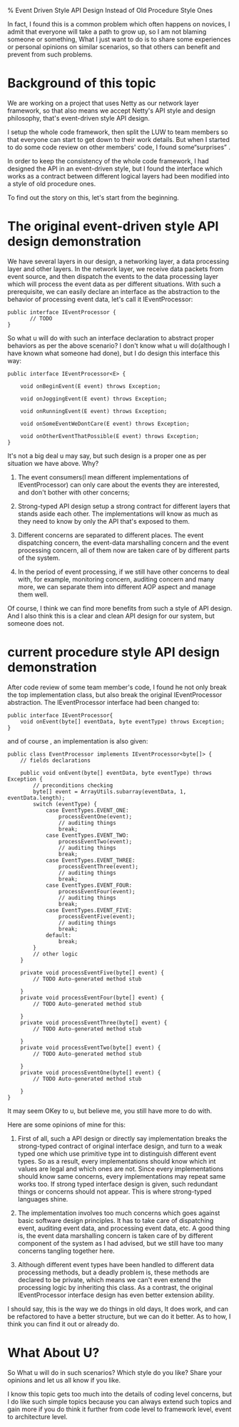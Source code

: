 % Event Driven Style API Design Instead of Old Procedure Style Ones

In fact, I found this is a common problem which often happens on novices, I admit that everyone will take a path to grow up, so I am not blaming someone or something, What I just want to do is to share some experiences or personal opinions on similar scenarios, so that others can benefit and prevent from such problems.

# Background of this topic

We are working on a project that uses Netty as our network layer framework, so that also means we accept Netty's API style and design philosophy, that's event-driven style API design.

I setup the whole code framework, then split the LUW to team members so that everyone can start to get down to their work details. But when I started to do some code review on other members' code, I found some“surprises” .

In order to keep the consistency of the whole code framework, I had designed the API in an event-driven style, but I found the interface which works as a contract between different logical layers had been modified into a style of old procedure ones.

To find out the story on this, let's start from the beginning.

# The original event-driven style API design demonstration

We have several layers in our design, a networking layer, a data processing layer and other layers. In the network layer, we receive data packets from event source, and then dispatch the events to the data processing layer which will process the event data as per different situations. With such a prerequisite, we can easily declare an interface as the abstraction to the behavior of processing event data, let's call it IEventProcessor:

~~~~~~~ {.java}
public interface IEventProcessor {  
       // TODO  
}
~~~~~~~

So what u will do with such an interface declaration to abstract proper behaviors as per the above scenario? I don't know what u will do(although I have known what someone had done), but I do design this interface this way:

~~~~~~~ {.java}
public interface IEventProcessor<E> {  
  
    void onBeginEvent(E event) throws Exception;  
  
    void onJoggingEvent(E event) throws Exception;  
  
    void onRunningEvent(E event) throws Exception;  
  
    void onSomeEventWeDontCare(E event) throws Exception;  
      
    void onOtherEventThatPossible(E event) throws Exception;  
}
~~~~~~~

It's not a big deal u may say, but such design is a proper one as per situation we have above. Why?

1. The event consumers(I mean different implementations of IEventProcessor) can only care about the events they are interested, and don't bother with other concerns;

2. Strong-typed API design setup a strong contract for different layers that stands aside each other. The implementations will know as much as they need to know by only the API that's exposed to them.

3. Different concerns are separated to different places. The event dispatching concern, the event-data marshalling concern and the event processing concern, all of them now are taken care of by different parts of the system.

4. In the period of event processing, if we still have other concerns to deal with, for example, monitoring concern, auditing concern and many more, we can separate them into different AOP aspect and manage them well.

Of course, I think we can find more benefits from such a style of API design. And I also think this is a clear and clean API design for our system, but someone does not.



# current procedure style API design demonstration

After code review of some team member's code, I found he not only break the top implementation class, but also break the original IEventProcessor abstraction. The IEventProcessor interface had been changed to:

~~~~~~~ {.java}
public interface IEventProcessor{  
    void onEvent(byte[] eventData, byte eventType) throws Exception;  
}  
~~~~~~~

and of course , an implementation is also given:

~~~~~~~ {.java}
public class EventProcessor implements IEventProcessor<byte[]> {  
    // fields declarations  
      
    public void onEvent(byte[] eventData, byte eventType) throws Exception {  
        // preconditions checking  
        byte[] event = ArrayUtils.subarray(eventData, 1, eventData.length);  
        switch (eventType) {  
            case EventTypes.EVENT_ONE:  
                processEventOne(event);  
                // auditing things  
                break;  
            case EventTypes.EVENT_TWO:  
                processEventTwo(event);  
                // auditing things  
                break;  
            case EventTypes.EVENT_THREE:  
                processEventThree(event);  
                // auditing things  
                break;  
            case EventTypes.EVENT_FOUR:  
                processEventFour(event);  
                // auditing things  
                break;  
            case EventTypes.EVENT_FIVE:  
                processEventFive(event);  
                // auditing things  
                break;  
            default:  
                break;  
        }  
        // other logic  
    }  
  
    private void processEventFive(byte[] event) {  
        // TODO Auto-generated method stub  
  
    }  
    private void processEventFour(byte[] event) {  
        // TODO Auto-generated method stub  
  
    }  
    private void processEventThree(byte[] event) {  
        // TODO Auto-generated method stub  
  
    }  
    private void processEventTwo(byte[] event) {  
        // TODO Auto-generated method stub  
  
    }  
    private void processEventOne(byte[] event) {  
        // TODO Auto-generated method stub  
  
    }  
} 
~~~~~~~

It may seem OKey to u, but believe me, you still have more to do with.

Here are some opinions of mine for this:

1. First of all, such a API design or directly say implementation breaks the strong-typed contract of original interface design, and turn to a weak typed one which use primitive type int to distinguish different event types. So as a result, every implementations should know which int values are legal and which ones are not. Since every implementations should know same concerns, every implementations may repeat same works too. If strong typed interface design is given, such redundant things or concerns should not appear. This is where strong-typed languages shine.

2. The implementation involves too much concerns which goes against basic software design principles. It has to take care of dispatching event, auditing event data, and processing event data, etc. A good thing is, the event data marshalling concern is taken care of by different component of the system as I had advised, but we still have too many concerns tangling together here.

3. Although different event types have been handled to different data processing methods, but a deadly problem is, these methods are declared to be private, which means we can't even extend the processing logic by inheriting this class. As a contrast, the original IEventProcessor interface design has even better extension ability.

I should say, this is the way we do things in old days, It does work, and can be refactored to have a better structure, but we can do it better. As to how, I think you can find it out or already do.

# What About U?

So What u will do in such scenarios? Which style do you like? Share your opinions and let us all know if you like.

I know this topic gets too much into the details of coding level concerns, but I do like such simple topics because you can always extend such topics and gain more if you do think it further from code level to framework level, event to architecture level.











